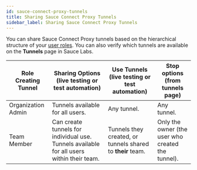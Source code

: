 ```yaml
---
id: sauce-connect-proxy-tunnels
title: Sharing Sauce Connect Proxy Tunnels
sidebar_label: Sharing Sauce Connect Proxy Tunnels
---
```


You can share Sauce Connect Proxy tunnels based on the hierarchical structure of your [user roles](/basics/acct-team-mgmt/managing-user-info/#user-roles). You can also verify which tunnels are available on the **Tunnels** page in Sauce Labs.

| Role Creating Tunnel | Sharing Options (live testing or test automation)                                         | Use Tunnels (live testing or test automation)              | Stop options (from tunnels page)                  |
| -------------------- | ----------------------------------------------------------------------------------------- | ---------------------------------------------------------- | ------------------------------------------------- |
| Organization Admin   | Tunnels available for all users.                                                          | Any tunnel.                                                | Any tunnel.                                       |
| Team Member          | Can create tunnels for individual use. Tunnels available for all users within their team. | Tunnels they created, or tunnels shared to **their** team. | Only the owner (the user who created the tunnel). |
